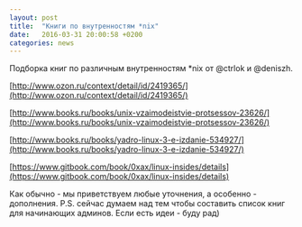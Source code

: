 ```yaml
---
layout: post
title:  "Книги по внутренностям *nix"
date:   2016-03-31 20:00:58 +0200
categories: news
---
```


Подборка книг по различным внутренностям *nix от @ctrlok и @deniszh.

[http://www.ozon.ru/context/detail/id/2419365/](http://www.ozon.ru/context/detail/id/2419365/) 

[http://www.books.ru/books/unix-vzaimodeistvie-protsessov-23626/](http://www.books.ru/books/unix-vzaimodeistvie-protsessov-23626/)

[http://www.books.ru/books/yadro-linux-3-e-izdanie-534927/](http://www.books.ru/books/yadro-linux-3-e-izdanie-534927/)

[https://www.gitbook.com/book/0xax/linux-insides/details](https://www.gitbook.com/book/0xax/linux-insides/details)

Как обычно - мы приветствуем любые уточнения, а особенно - дополнения. 
P.S. сейчас думаем над тем чтобы составить список книг для начинающих админов. Если есть идеи - буду рад)
